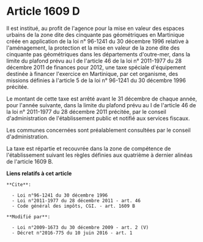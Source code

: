 # Article 1609 D

Il est institué, au profit de l'agence pour la mise en valeur des espaces urbains de la zone dite des cinquante pas
géométriques en Martinique créée en application de la loi n° 96-1241 du 30 décembre 1996 relative à l'aménagement, la
protection et la mise en valeur de la zone dite des cinquante pas géométriques dans les départements d'outre-mer, dans la
limite du plafond prévu au I de l'article 46 de la loi n° 2011-1977 du 28 décembre 2011 de finances pour 2012, une taxe
spéciale d'équipement destinée à financer l'exercice en Martinique, par cet organisme, des missions définies à l'article 5 de
la loi n° 96-1241 du 30 décembre 1996 précitée.

Le montant de cette taxe est arrêté avant le 31 décembre de chaque année, pour l'année suivante, dans la limite du plafond
prévu au I de l'article 46 de la loi n° 2011-1977 du 28 décembre 2011 précitée, par le conseil d'administration de
l'établissement public et notifié aux services fiscaux. 

Les communes concernées sont préalablement consultées par le conseil d'administration. 

La taxe est répartie et recouvrée dans la zone de compétence de l'établissement suivant les règles définies aux quatrième à
dernier alinéas de l'article 1609 B.

**Liens relatifs à cet article**

	**Cite**:

	  - Loi n°96-1241 du 30 décembre 1996
	  - Loi n°2011-1977 du 28 décembre 2011 - art. 46
	  - Code général des impôts, CGI. - art. 1609 B

	**Modifié par**:

	  - Loi n°2009-1673 du 30 décembre 2009 - art. 2 (V)
	  - Décret n°2016-775 du 10 juin 2016 - art. 1
